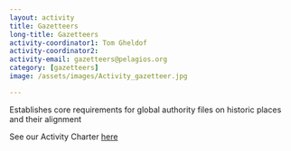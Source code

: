 ```yaml
---
layout: activity
title: Gazetteers
long-title: Gazetteers
activity-coordinator1: Tom Gheldof
activity-coordinator2: 
activity-email: gazetteers@pelagios.org
category: [gazetteers]
image: /assets/images/Activity_gazetteer.jpg

---
```


Establishes core requirements for global authority files on historic places and their alignment

See our Activity Charter <a href="https://docs.google.com/document/d/1NyIrVYX6ThMhykyxgV7H_HJud2gwkpPGtj2PZVDcXi8/edit">here</a> 
